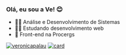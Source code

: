 ### Olá, eu sou a Ve! 😊

- 👩‍🎓 Análise e Desenvolvimento de Sistemas
- 👩‍💻 Estudando desenvolvimento web
- 🚀 Front-end na Procergs

[![veronicapalau](https://github-readme-stats.vercel.app/api/top-langs/?username=veronicapalau&hide=html&layout=compact=true&theme=onedark)](https://github.com/anuraghazra/github-readme-stats)
[![card](https://github-readme-stats.vercel.app/api?username=veronicapalau&theme=onedark&show_icons=true)](https://github.com/anuraghazra/github-readme-stats)
